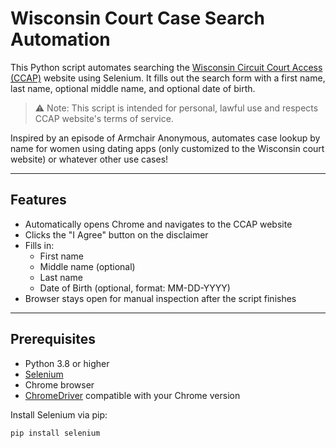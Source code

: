 # Wisconsin Court Case Search Automation

This Python script automates searching the [Wisconsin Circuit Court Access (CCAP)](https://wcca.wicourts.gov) website using Selenium. It fills out the search form with a first name, last name, optional middle name, and optional date of birth.

> ⚠️ Note: This script is intended for personal, lawful use and respects CCAP website's terms of service.

Inspired by an episode of Armchair Anonymous, automates case lookup by name for women using dating apps (only customized to the Wisconsin court website) or whatever other use cases!

---

## Features

- Automatically opens Chrome and navigates to the CCAP website
- Clicks the "I Agree" button on the disclaimer
- Fills in:
  - First name
  - Middle name (optional)
  - Last name
  - Date of Birth (optional, format: MM-DD-YYYY)
- Browser stays open for manual inspection after the script finishes

---

## Prerequisites

- Python 3.8 or higher
- [Selenium](https://pypi.org/project/selenium/)
- Chrome browser
- [ChromeDriver](https://sites.google.com/chromium.org/driver/) compatible with your Chrome version

Install Selenium via pip:

```bash
pip install selenium
